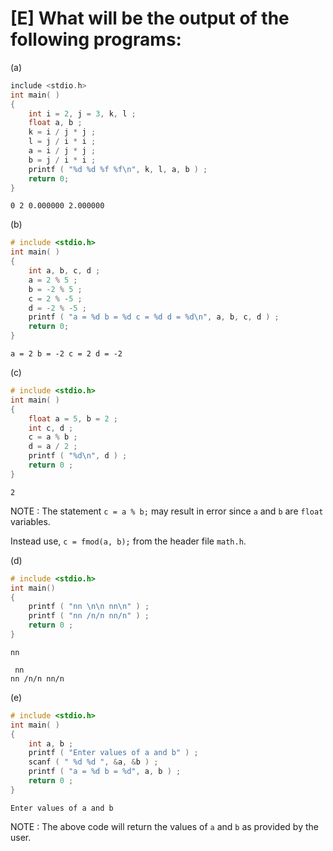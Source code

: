 # [E] What will be the output of the following programs:

(a) 

```c
include <stdio.h>
int main( )
{
	int i = 2, j = 3, k, l ;
	float a, b ;
	k = i / j * j ;
	l = j / i * i ;
	a = i / j * j ;
	b = j / i * i ;
	printf ( "%d %d %f %f\n", k, l, a, b ) ;
    return 0;
}
```

```` 
0 2 0.000000 2.000000

````

(b)

````c
# include <stdio.h>
int main( )
{
    int a, b, c, d ;
    a = 2 % 5 ;
    b = -2 % 5 ;
    c = 2 % -5 ;
    d = -2 % -5 ;
    printf ( "a = %d b = %d c = %d d = %d\n", a, b, c, d ) ;
    return 0;
}
````

````
a = 2 b = -2 c = 2 d = -2

````

(c)

````c
# include <stdio.h>
int main( )
{
    float a = 5, b = 2 ;
    int c, d ;
    c = a % b ;
    d = a / 2 ;
    printf ( "%d\n", d ) ;
    return 0 ;
}
````

````
2

````

NOTE : The statement `c = a % b;` may result in error since `a`  and `b` are `float` variables.

Instead use, `c = fmod(a, b);` from the header file `math.h`.

(d)

````c
# include <stdio.h>
int main()
{
    printf ( "nn \n\n nn\n" ) ;
    printf ( "nn /n/n nn/n" ) ;
    return 0 ;
}
````

````
nn 

 nn
nn /n/n nn/n
````

(e)

````c
# include <stdio.h>
int main( )
{
    int a, b ;
    printf ( "Enter values of a and b" ) ;
    scanf ( " %d %d ", &a, &b ) ;
    printf ( "a = %d b = %d", a, b ) ;
    return 0 ;
}
````

````
Enter values of a and b 
````

NOTE : The above code will return the values of `a` and `b` as provided by the user.
